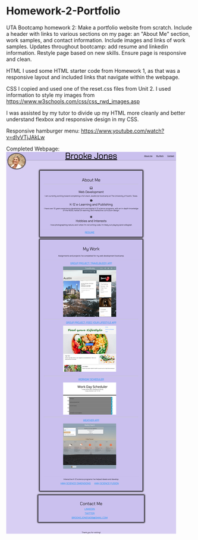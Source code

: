 # Homework-2-Portfolio
UTA Bootcamp homework 2: Make a portfolio website from scratch. Include a header with links to various sections on my page: an "About Me" section, work samples, and contact information. Include images and links of work samples.
Updates throughout bootcamp: add resume and linkedin information.
Restyle page based on new skills.
Ensure page is responsive and clean.

HTML
I used some HTML starter code from Homework 1, as that was a responsive layout and included links that navigate within the webpage.

CSS
I copied and used one of the reset.css files from Unit 2.
I used information to style my images from https://www.w3schools.com/css/css_rwd_images.asp

I was assisted by my tutor to divide up my HTML more cleanly and better understand flexbox and responsive design in my CSS.

Responsive hamburger menu: https://www.youtube.com/watch?v=dIyVTjJAkLw

Completed Webpage:
![Portfolio: Brooke Jones](./assets/portfolio.png)